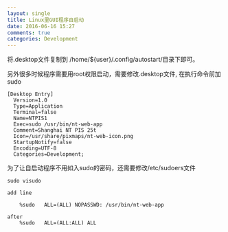 ```yaml
---
layout: single
title: Linux里GUI程序自启动
date: 2016-06-16 15:27
comments: true
categories: Development
---
```


将.desktop文件复制到 /home/${user}/.config/autostart/目录下即可。

另外很多时候程序需要用root权限启动，需要修改.desktop文件, 在执行命令前加sudo


	[Desktop Entry]
	  Version=1.0
	  Type=Application
	  Terminal=false
	  Name=NTPIS1
	  Exec=sudo /usr/bin/nt-web-app
	  Comment=Shanghai NT PIS 25t
	  Icon=/usr/share/pixmaps/nt-web-icon.png
	  StartupNotify=false
	  Encoding=UTF-8
	  Categories=Development;


为了让自启动程序不用如入sudo的密码，还需要修改/etc/sudoers文件

	sudo visudo

	add line

		%sudo   ALL=(ALL) NOPASSWD: /usr/bin/nt-web-app
	
	after
		%sudo   ALL=(ALL:ALL) ALL